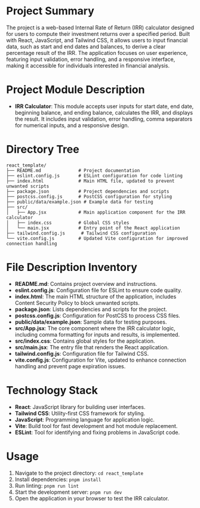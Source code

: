 # Project Summary
The project is a web-based Internal Rate of Return (IRR) calculator designed for users to compute their investment returns over a specified period. Built with React, JavaScript, and Tailwind CSS, it allows users to input financial data, such as start and end dates and balances, to derive a clear percentage result of the IRR. The application focuses on user experience, featuring input validation, error handling, and a responsive interface, making it accessible for individuals interested in financial analysis.

# Project Module Description
- **IRR Calculator**: This module accepts user inputs for start date, end date, beginning balance, and ending balance, calculates the IRR, and displays the result. It includes input validation, error handling, comma separators for numerical inputs, and a responsive design.

# Directory Tree
```
react_template/
├── README.md              # Project documentation
├── eslint.config.js       # ESLint configuration for code linting
├── index.html             # Main HTML file, updated to prevent unwanted scripts
├── package.json           # Project dependencies and scripts
├── postcss.config.js      # PostCSS configuration for styling
├── public/data/example.json # Example data for testing
├── src/
│   ├── App.jsx            # Main application component for the IRR calculator
│   ├── index.css          # Global CSS styles
│   └── main.jsx           # Entry point of the React application
├── tailwind.config.js      # Tailwind CSS configuration
└── vite.config.js         # Updated Vite configuration for improved connection handling
```

# File Description Inventory
- **README.md**: Contains project overview and instructions.
- **eslint.config.js**: Configuration file for ESLint to ensure code quality.
- **index.html**: The main HTML structure of the application, includes Content Security Policy to block unwanted scripts.
- **package.json**: Lists dependencies and scripts for the project.
- **postcss.config.js**: Configuration for PostCSS to process CSS files.
- **public/data/example.json**: Sample data for testing purposes.
- **src/App.jsx**: The core component where the IRR calculator logic, including comma formatting for inputs and results, is implemented.
- **src/index.css**: Contains global styles for the application.
- **src/main.jsx**: The entry file that renders the React application.
- **tailwind.config.js**: Configuration file for Tailwind CSS.
- **vite.config.js**: Configuration for Vite, updated to enhance connection handling and prevent page expiration issues.

# Technology Stack
- **React**: JavaScript library for building user interfaces.
- **Tailwind CSS**: Utility-first CSS framework for styling.
- **JavaScript**: Programming language for application logic.
- **Vite**: Build tool for fast development and hot module replacement.
- **ESLint**: Tool for identifying and fixing problems in JavaScript code.

# Usage
1. Navigate to the project directory: `cd react_template`
2. Install dependencies: `pnpm install`
3. Run linting: `pnpm run lint`
4. Start the development server: `pnpm run dev`
5. Open the application in your browser to test the IRR calculator.
